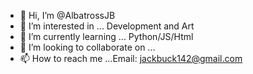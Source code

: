 - 👋 Hi, I’m @AlbatrossJB
- 👀 I’m interested in ... Development and Art
- 🌱 I’m currently learning ... Python/JS/Html
- 💞️ I’m looking to collaborate on ...
- 📫 How to reach me ...Email: jackbuck142@gmail.com

<!---
AlbatrossJB/AlbatrossJB is a ✨ special ✨ repository because its `README.md` (this file) appears on your GitHub profile.
You can click the Preview link to take a look at your changes.
--->
